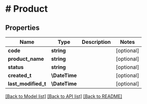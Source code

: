 # # Product

## Properties

Name | Type | Description | Notes
------------ | ------------- | ------------- | -------------
**code** | **string** |  | [optional]
**product_name** | **string** |  | [optional]
**status** | **string** |  | [optional]
**created_t** | **\DateTime** |  | [optional]
**last_modified_t** | **\DateTime** |  | [optional]

[[Back to Model list]](../../README.md#models) [[Back to API list]](../../README.md#endpoints) [[Back to README]](../../README.md)
